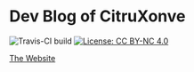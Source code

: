 # Dev Blog of CitruXonve

![Travis-CI build](https://travis-ci.com/CitruXonve/devblog.svg?branch=master)
[![License: CC BY-NC 4.0](https://img.shields.io/badge/License-CC%20BY--NC%204.0-lightgrey.svg)](https://creativecommons.org/licenses/by-nc/4.0/)

[The Website](https://devblog.citruxonve.net/)
